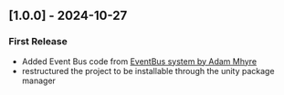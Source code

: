## [1.0.0] - 2024-10-27
### First Release
- Added Event Bus code from [EventBus system by Adam Mhyre](https://github.com/adammyhre/Unity-Event-Bus)
- restructured the project to be installable through the unity package manager
